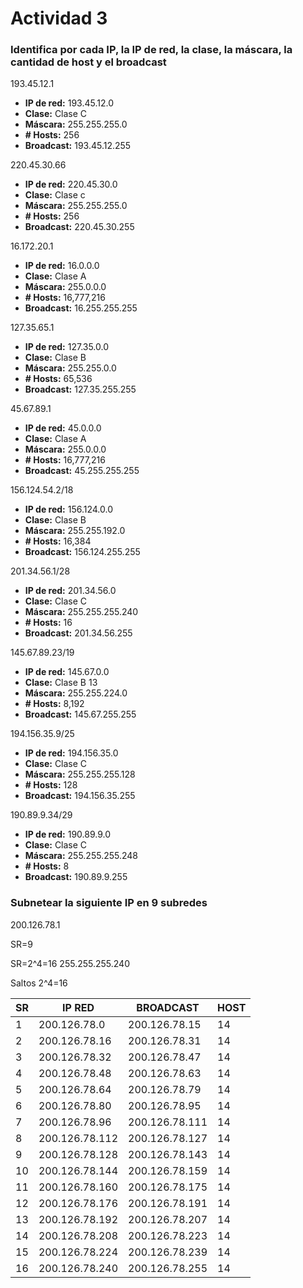 # Actividad 3

### Identifica por cada IP, la IP de red, la clase, la máscara, la cantidad de host y el broadcast

193.45.12.1
- __IP de red:__ 193.45.12.0
- __Clase:__ Clase C
- __Máscara:__ 255.255.255.0
- __# Hosts:__ 256
- __Broadcast:__ 193.45.12.255

220.45.30.66
- __IP de red:__ 220.45.30.0
- __Clase:__ Clase c
- __Máscara:__ 255.255.255.0
- __# Hosts:__ 256
- __Broadcast:__ 220.45.30.255

16.172.20.1
- __IP de red:__ 16.0.0.0
- __Clase:__ Clase A
- __Máscara:__ 255.0.0.0
- __# Hosts:__ 16,777,216
- __Broadcast:__ 16.255.255.255

127.35.65.1
- __IP de red:__ 127.35.0.0
- __Clase:__ Clase B
- __Máscara:__ 255.255.0.0
- __# Hosts:__ 65,536
- __Broadcast:__ 127.35.255.255

45.67.89.1
- __IP de red:__ 45.0.0.0
- __Clase:__ Clase A
- __Máscara:__ 255.0.0.0
- __# Hosts:__ 16,777,216
- __Broadcast:__ 45.255.255.255

156.124.54.2/18
- __IP de red:__ 156.124.0.0
- __Clase:__ Clase B
- __Máscara:__ 255.255.192.0
- __# Hosts:__ 16,384
- __Broadcast:__ 156.124.255.255

201.34.56.1/28
- __IP de red:__ 201.34.56.0
- __Clase:__ Clase C
- __Máscara:__ 255.255.255.240
- __# Hosts:__ 16
- __Broadcast:__ 201.34.56.255

145.67.89.23/19
- __IP de red:__ 145.67.0.0
- __Clase:__ Clase B 13
- __Máscara:__ 255.255.224.0
- __# Hosts:__ 8,192
- __Broadcast:__ 145.67.255.255

194.156.35.9/25
- __IP de red:__ 194.156.35.0
- __Clase:__ Clase C
- __Máscara:__ 255.255.255.128
- __# Hosts:__ 128
- __Broadcast:__ 194.156.35.255

190.89.9.34/29
- __IP de red:__ 190.89.9.0
- __Clase:__ Clase C
- __Máscara:__ 255.255.255.248
- __# Hosts:__ 8
- __Broadcast:__ 190.89.9.255

### Subnetear la siguiente IP en 9 subredes

200.126.78.1

SR=9

SR=2^4=16
255.255.255.240

Saltos
2^4=16

| SR | IP RED | BROADCAST | HOST |
|----|--------|-----------|------|
|1|200.126.78.0|200.126.78.15|14|
|2|200.126.78.16|200.126.78.31|14|
|3|200.126.78.32|200.126.78.47|14|
|4|200.126.78.48|200.126.78.63|14|
|5|200.126.78.64|200.126.78.79|14|
|6|200.126.78.80|200.126.78.95|14|
|7|200.126.78.96|200.126.78.111|14|
|8|200.126.78.112|200.126.78.127|14|
|9|200.126.78.128|200.126.78.143|14|
|10|200.126.78.144|200.126.78.159|14|
|11|200.126.78.160|200.126.78.175|14|
|12|200.126.78.176|200.126.78.191|14|
|13|200.126.78.192|200.126.78.207|14|
|14|200.126.78.208|200.126.78.223|14|
|15|200.126.78.224|200.126.78.239|14|
|16|200.126.78.240|200.126.78.255|14|


